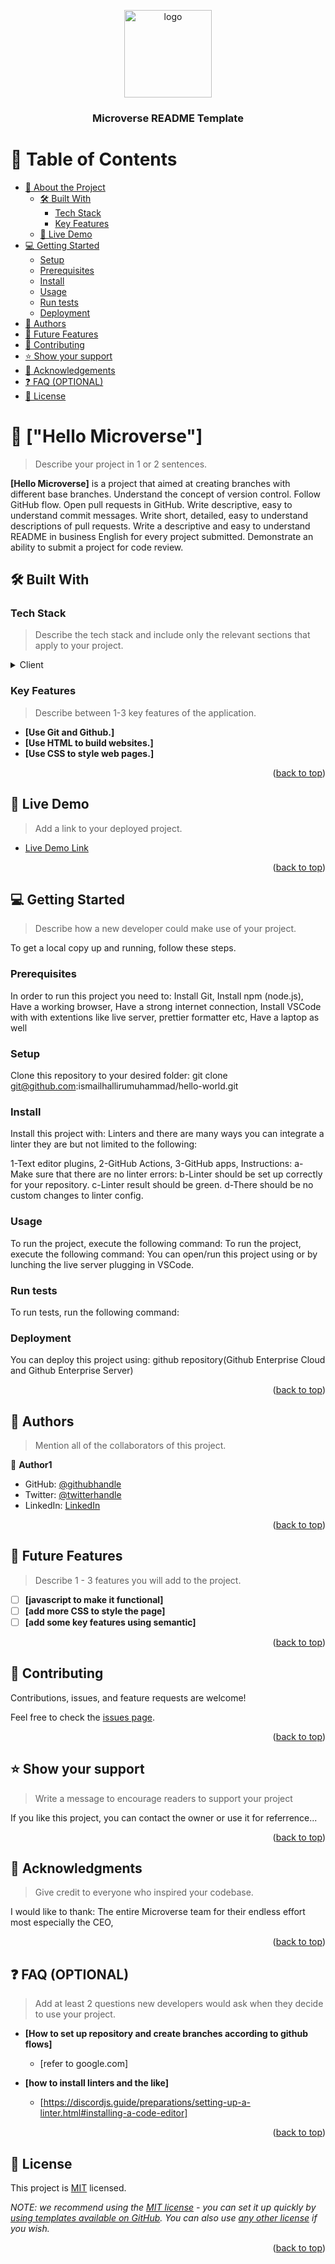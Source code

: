 <a name="readme-top"></a>

<!--
HOW TO USE:
This is an example of how you may give instructions on setting up your project locally.

Modify this file to match your project and remove sections that don't apply.

REQUIRED SECTIONS:
- Table of Contents
- About the Project
  - Built With
  - Live Demo
- Getting Started
- Authors
- Future Features
- Contributing
- Show your support
- Acknowledgements
- License

OPTIONAL SECTIONS:
- FAQ

After you're finished please remove all the comments and instructions!
-->

<div align="center">
  <!-- You are encouraged to replace this logo with your own! Otherwise you can also remove it. -->
  <img src="murple_logo.png" alt="logo" width="140"  height="auto" />
  <br/>

  <h3><b>Microverse README Template</b></h3>

</div>

<!-- TABLE OF CONTENTS -->

# 📗 Table of Contents

- [📖 About the Project](#about-project)
  - [🛠 Built With](#built-with)
    - [Tech Stack](#tech-stack)
    - [Key Features](#key-features)
  - [🚀 Live Demo](#live-demo)
- [💻 Getting Started](#getting-started)
  - [Setup](#setup)
  - [Prerequisites](#prerequisites)
  - [Install](#install)
  - [Usage](#usage)
  - [Run tests](#run-tests)
  - [Deployment](#deployment)
- [👥 Authors](#authors)
- [🔭 Future Features](#future-features)
- [🤝 Contributing](#contributing)
- [⭐️ Show your support](#support)
- [🙏 Acknowledgements](#acknowledgements)
- [❓ FAQ (OPTIONAL)](#faq)
- [📝 License](#license)

<!-- PROJECT DESCRIPTION -->

# 📖 ["Hello Microverse"] <a name="about-project"></a>

> Describe your project in 1 or 2 sentences.

**[Hello Microverse]** is a project that aimed at creating branches with different base branches.
Understand the concept of version control.
Follow GitHub flow.
Open pull requests in GitHub.
Write descriptive, easy to understand commit messages.
Write short, detailed, easy to understand descriptions of pull requests.
Write a descriptive and easy to understand README in business English for every project submitted.
Demonstrate an ability to submit a project for code review.

## 🛠 Built With <a name="built-with"></a>

### Tech Stack <a name="tech-stack"></a>

> Describe the tech stack and include only the relevant sections that apply to your project.

<details>
  <summary>Client</summary>
  <ul>
    <li><a href="#">HTML/CSS</a></li>
  </ul>
</details>


<!-- Features -->

### Key Features <a name="key-features"></a>

> Describe between 1-3 key features of the application.

- **[Use Git and Github.]**
- **[Use HTML to build websites.]**
- **[Use CSS to style web pages.]**

<p align="right">(<a href="#readme-top">back to top</a>)</p>

<!-- LIVE DEMO -->

## 🚀 Live Demo <a name="live-demo"></a>

> Add a link to your deployed project.

- [Live Demo Link](https://ismailhallirumuhammad.github.io/hello-world)

<p align="right">(<a href="#readme-top">back to top</a>)</p>

<!-- GETTING STARTED -->

## 💻 Getting Started <a name="getting-started"></a>

> Describe how a new developer could make use of your project.

To get a local copy up and running, follow these steps.

### Prerequisites

In order to run this project you need to:
Install Git,
Install npm (node.js),
Have a working browser,
Have a strong internet connection,
Install VSCode with with extentions like live server, prettier formatter etc,
Have a laptop as well


<!--
Example command:

```sh
 gem install rails
```
 -->

### Setup

Clone this repository to your desired folder:
git clone git@github.com:ismailhallirumuhammad/hello-world.git

<!--
Example commands:

```sh
  cd my-folder
  git clone git@github.com:myaccount/my-project.git
```
--->

### Install

Install this project with:
Linters and there are many ways you can integrate a linter they are but not limited to the following:

1-Text editor plugins,
2-GitHub Actions,
3-GitHub apps,
Instructions:
a-Make sure that there are no linter errors:
b-Linter should be set up correctly for your repository.
c-Linter result should be green.
d-There should be no custom changes to linter config.


<!--
Example command:

```sh
  cd my-project
  gem install
```
--->

### Usage

To run the project, execute the following command:
To run the project, execute the following command:
You can open/run this project using or by lunching the live server plugging in VSCode.


<!--
Example command:

```sh
  rails server
```
--->

### Run tests

To run tests, run the following command:

<!--
Example command:

```sh
  bin/rails test test/models/article_test.rb
```
--->

### Deployment

You can deploy this project using:
github repository(Github Enterprise Cloud and Github Enterprise Server)

<!--
Example:

```sh

```
 -->

<p align="right">(<a href="#readme-top">back to top</a>)</p>

<!-- AUTHORS -->

## 👥 Authors <a name="authors"></a>

> Mention all of the collaborators of this project.

👤 **Author1**

- GitHub: [@githubhandle](https://github.com/ismailhallirumuhammad)
- Twitter: [@twitterhandle](https://mobile.twitter.com/IsmailhalliruM1)
- LinkedIn: [LinkedIn](https://www.linkedin.com/mwlite/in/ismail-halliru-muhammad-2a8453127)

<p align="right">(<a href="#readme-top">back to top</a>)</p>

<!-- FUTURE FEATURES -->

## 🔭 Future Features <a name="future-features"></a>

> Describe 1 - 3 features you will add to the project.

- [ ] **[javascript to make it functional]**
- [ ] **[add more CSS to style the page]**
- [ ] **[add some key features using semantic]**

<p align="right">(<a href="#readme-top">back to top</a>)</p>

<!-- CONTRIBUTING -->

## 🤝 Contributing <a name="contributing"></a>

Contributions, issues, and feature requests are welcome!

Feel free to check the [issues page](https://github.com/ismailhallirumuhammad/hello-world/issues).


<p align="right">(<a href="#readme-top">back to top</a>)</p>

<!-- SUPPORT -->

## ⭐️ Show your support <a name="support"></a>

> Write a message to encourage readers to support your project

If you like this project, you can contact the owner or use it for referrence...


<p align="right">(<a href="#readme-top">back to top</a>)</p>

<!-- ACKNOWLEDGEMENTS -->

## 🙏 Acknowledgments <a name="acknowledgements"></a>

> Give credit to everyone who inspired your codebase.

I would like to thank:
The entire Microverse team for their endless effort most especially the CEO,


<p align="right">(<a href="#readme-top">back to top</a>)</p>

<!-- FAQ (optional) -->

## ❓ FAQ (OPTIONAL) <a name="faq"></a>

> Add at least 2 questions new developers would ask when they decide to use your project.

- **[How to set up repository and create branches according to github flows]**

  - [refer to google.com]

- **[how to install linters and the like]**

  - [https://discordjs.guide/preparations/setting-up-a-linter.html#installing-a-code-editor]

<p align="right">(<a href="#readme-top">back to top</a>)</p>

<!-- LICENSE -->

## 📝 License <a name="license"></a>

This project is [MIT](./LICENSE) licensed.

_NOTE: we recommend using the [MIT license](https://choosealicense.com/licenses/mit/) - you can set it up quickly by [using templates available on GitHub](https://docs.github.com/en/communities/setting-up-your-project-for-healthy-contributions/adding-a-license-to-a-repository). You can also use [any other license](https://choosealicense.com/licenses/) if you wish._

<p align="right">(<a href="#readme-top">back to top</a>)</p>